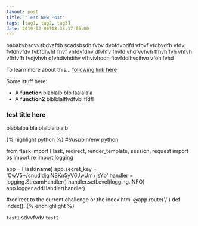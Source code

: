 ```yaml
---
layout: post
title: "Test New Post"
tags: [tag1, tag2, tag3]
date: 2019-02-06T18:38:17-05:00
---
```


bababvbsdvvsbdvafdb scadsbsdb fvbv dvbfdvbdfd vfbvf vfdbvdfb vfdv
fvfdhvfdv fvbfdhvhf fhvf vhfdvfdhv dfvhfv fhvfd vhdfvvhvh ffhvh fvh
vhfvh vfhfvfh fvdjvhvh dfvhdivhdihv vfhvivhodh fiovfdoihvoihvo vfohifvhd

To learn more about this... 
[following link here](http://www.wikipedia.com)

Some stuff here:

* A **function** blablalb blb laalalala
* A **function2** blblblalflvdfvbl fldfl

### test title here

blablalba blalblalbla blalb

{% highlight python %}
#!/usr/bin/env python

from flask import Flask, redirect, render_template, session, request
import os
import re
import logging

app = Flask(__name__)
app.secret_key = 'CwV5+/cnudldjqiNSKn5yV6JwUm+jsYb'
handler = logging.StreamHandler()
handler.setLevel(logging.INFO)
app.logger.addHandler(handler)


#redirect to the current challenge or the index.html
@app.route('/')
def index():
{% endhighlight %}

`test1` sdvvfvdv `test2`

